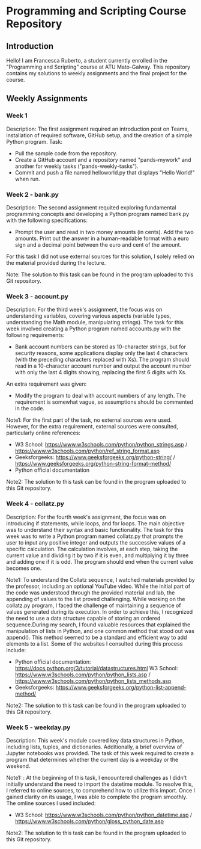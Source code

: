 # Programming and Scripting Course Repository

## Introduction
Hello! I am Francesca Ruberto, a student currently enrolled in the "Programming and Scripting" course at ATU Mato-Galway. This repository contains my solutions to weekly assignments and the final project for the course.

## Weekly Assignments
### Week 1
Description: The first assignment required an introduction post on Teams, installation of required software, GitHub setup, and the creation of a simple Python program.
Task: 
- Pull the sample code from the repository.
- Create a GitHub account and a repository named "pands-mywork" and another for weekly tasks ("pands-weekly-tasks").
- Commit and push a file named helloworld.py that displays "Hello World!" when run.

### Week 2 - bank.py
Description: The second assignment requited exploring fundamental programming concepts and developing a Python program named bank.py with the following specifications:
- Prompt the user and read in two money amounts (in cents).
Add the two amounts.
Print out the answer in a human-readable format with a euro sign and a decimal point between the euro and cent of the amount.

For this task I did not use external sources for this solution, I solely relied on the material provided during the lecture. 

Note: The solution to this task can be found in the program uploaded to this Git repository.

### Week 3 - account.py
Description: 
For the third week's assignment, the focus was on understanding variables, covering various aspects (variable types, understanding the Math module, manipulating strings). The task for this week involved creating a Python program named accounts.py with the following requirements:
- Bank account numbers can be stored as 10-character strings, but for security reasons, some applications display only the last 4 characters (with the preceding characters replaced with Xs). The program should read in a 10-character account number and output the account number with only the last 4 digits showing, replacing the first 6 digits with Xs.

An extra requirement was given:
- Modify the program to deal with account numbers of any length. The requirement is somewhat vague, so assumptions should be commented in the code.

Note1: For the first part of the task, no external sources were used. However, for the extra requirement, external sources were consulted, particularly online references:
- W3 School: https://www.w3schools.com/python/python_strings.asp / https://www.w3schools.com/python/ref_string_format.asp
- Geeksforgeeks: https://www.geeksforgeeks.org/python-string/ / https://www.geeksforgeeks.org/python-string-format-method/
- Python official documentation

Note2: The solution to this task can be found in the program uploaded to this Git repository.

### Week 4 - collatz.py
Description: For the fourth week's assignment, the focus was on introducing if statements, while loops, and for loops. The main objective was to understand their syntax and basic functionality. The task for this week was to write a Python program named collatz.py that prompts the user to input any positive integer and outputs the successive values of a specific calculation. The calculation involves, at each step, taking the current value and dividing it by two if it is even, and multiplying it by three and adding one if it is odd. The program should end when the current value becomes one.

Note1: To understand the Collatz sequence, I watched materials provided by the professor, including an optional YouTube video. While the initial part of the code was understood through the provided material and lab, the appending of values to the list proved challenging. While working on the collatz.py program, I faced the challenge of maintaining a sequence of values generated during its execution. In order to achieve this, I recognized the need to use a data structure capable of storing an ordered sequence.During my search, I found valuable resources that explained the manipulation of lists in Python, and one common method that stood out was append(). This method seemed to be a standard and efficient way to add elements to a list. Some of the websites I consulted during this process include:
- Python official documentation: https://docs.python.org/3/tutorial/datastructures.html
W3 School: https://www.w3schools.com/python/python_lists.asp / https://www.w3schools.com/python/python_lists_methods.asp
- Geeksforgeeks: https://www.geeksforgeeks.org/python-list-append-method/

Note2: The solution to this task can be found in the program uploaded to this Git repository.


### Week 5 - weekday.py
Description: This week's module covered key data structures in Python, including lists, tuples, and dictionaries. Additionally, a brief overview of Jupyter notebooks was provided. The task of this week required to create a program that determines whether the current day is a weekday or the weekend. 

Note1: : At the beginning of this task, I encountered challenges as I didn't initially understand the need to import the datetime module. To resolve this, I referred to online sources, to comprehend how to utilize this import. Once I gained clarity on its usage, I was able to complete the program smoothly. The omline sources I used included:
- W3 School: https://www.w3schools.com/python/python_datetime.asp / https://www.w3schools.com/python/gloss_python_date.asp 

Note2: The solution to this task can be found in the program uploaded to this Git repository.